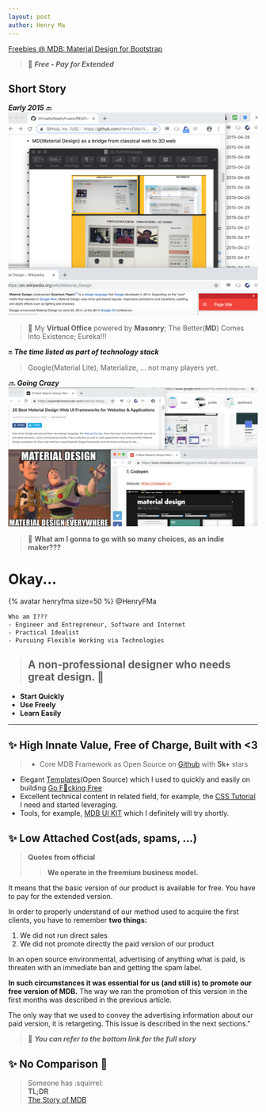```yaml
---
layout: post
author: Henry Ma
---
```


[Freebies @ MDB: Material Design for Bootstrap](https://mdbootstrap.com/freebies/)

> :seedling: **_Free - Pay for Extended_**

## Short Story

**_Early 2015_** :back:   
![Image: Encounter with MD](/assets/images/EncounterMD.png)
> :eyes: My __Virtual Office__ powered by __Masonry__; The Better(__MD__) Comes Into Existence; Eureka!!!

:on: **_The time listed as part of technology stack_**
> Google(Material Lite), Materialize, ... not many players yet.

:soon: **_Going Crazy_**   
![Image: Material Design Everywhere](/assets/images/md-everywhere-all.png)
> :bow: __What am I gonna to go with so many choices, as an indie maker???__

# Okay...

{% avatar henryfma size=50 %} @HenryFMa
```
Who am I???
- Engineer and Entrepreneur, Software and Internet
- Practical Idealist
- Pursuing Flexible Working via Technologies
```

> ## A non-professional designer who needs great design. :whale:   
- __Start Quickly__
- __Use Freely__
- __Learn Easily__

- - -

## :sparkles: __High Innate Value, Free of Charge, Built with <3__
> - Core MDB Framework as Open Source on [Github](https://github.com/mdbootstrap/bootstrap-material-design) with __5k+__ stars  
- Elegant [Templates](Bootstrap-4-templates)(Open Source) which I used to quickly and easily on building [Go F:rocket:cking Free](https://gff.edening.net)   
- Excellent technical content in related field, for example, the [CSS Tutorial](https://mdbootstrap.com/education/css/) I need and started leveraging.
- Tools, for example, [MDB UI KIT](https://mdbootstrap.com/docs/jquery/) which I definitely will try shortly.

## :sparkles: __Low Attached Cost(ads, spams, ...)__
> __Quotes from official__   
> > __We operate in the freemium business model.__   
> >    
It means that the basic version of our product is available for free. You have to pay for the extended version.
> >    
In order to properly understand of our method used to acquire the first clients, you have to remember __two things:__   
1. We did not run direct sales
2. We did not promote directly the paid version of our product
> >    
In an open source environmental, advertising of anything what is paid, is threaten with an immediate ban and getting the spam label.
> >    
__In such circumstances it was essential for us (and still is) to promote our free version of MDB.__ The way we ran the promotion of this version in the first months was described in the previous article.
> >    
The only way that we used to convey the advertising information about our paid version, it is retargeting. This issue is described in the next sections."   

> :herb: **_You can refer to the bottom link for the full story_**

## :sparkles: __No Comparison :shit:__   
> Someone has :squirrel:   
__TL;DR__   
[The Story of MDB](https://brandflow.net/blog/mdbootstrap-case-study/mdb-anatomy/prologue)